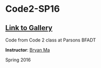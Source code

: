 # Code2-SP16

## [Link to Gallery](https://mbrav.github.io/archive/Code2-SP16/)

Code from Code 2 class at Parsons BFADT

**Instructor**: [Bryan Ma](https://github.com/whoisbma)

Spring 2016
